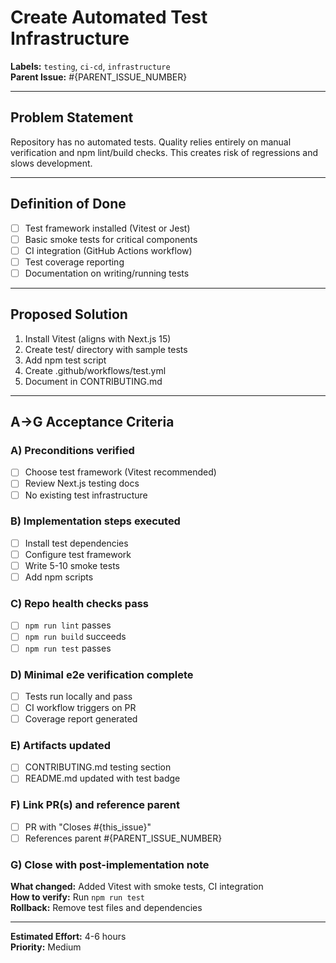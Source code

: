 # Create Automated Test Infrastructure

**Labels:** `testing`, `ci-cd`, `infrastructure`  
**Parent Issue:** #{PARENT_ISSUE_NUMBER}

---

## Problem Statement

Repository has no automated tests. Quality relies entirely on manual verification and npm lint/build checks. This creates risk of regressions and slows development.

---

## Definition of Done

- [ ] Test framework installed (Vitest or Jest)
- [ ] Basic smoke tests for critical components
- [ ] CI integration (GitHub Actions workflow)
- [ ] Test coverage reporting
- [ ] Documentation on writing/running tests

---

## Proposed Solution

1. Install Vitest (aligns with Next.js 15)
2. Create test/ directory with sample tests
3. Add npm test script
4. Create .github/workflows/test.yml
5. Document in CONTRIBUTING.md

---

## A→G Acceptance Criteria

### A) Preconditions verified
- [ ] Choose test framework (Vitest recommended)
- [ ] Review Next.js testing docs
- [ ] No existing test infrastructure

### B) Implementation steps executed
- [ ] Install test dependencies
- [ ] Configure test framework
- [ ] Write 5-10 smoke tests
- [ ] Add npm scripts

### C) Repo health checks pass
- [ ] `npm run lint` passes
- [ ] `npm run build` succeeds
- [ ] `npm run test` passes

### D) Minimal e2e verification complete
- [ ] Tests run locally and pass
- [ ] CI workflow triggers on PR
- [ ] Coverage report generated

### E) Artifacts updated
- [ ] CONTRIBUTING.md testing section
- [ ] README.md updated with test badge

### F) Link PR(s) and reference parent
- [ ] PR with "Closes #{this_issue}"
- [ ] References parent #{PARENT_ISSUE_NUMBER}

### G) Close with post-implementation note
**What changed:** Added Vitest with smoke tests, CI integration  
**How to verify:** Run `npm run test`  
**Rollback:** Remove test files and dependencies

---

**Estimated Effort:** 4-6 hours  
**Priority:** Medium

